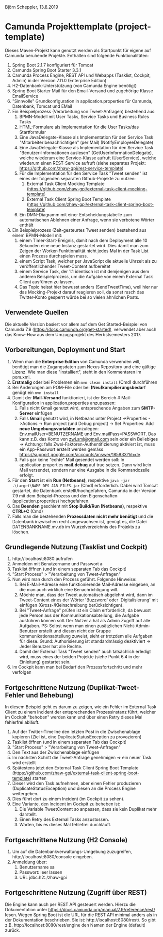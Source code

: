 Björn Scheppler, 13.8.2019

# Camunda Projekttemplate (project-template)
Dieses Maven-Projekt kann genutzt werden als Startpunkt für eigene auf Camunda beruhende Projekte. Enthalten sind folgende Funktionalitäten:
1. Spring Boot 2.1.7 konfiguriert für Tomcat
2. Camunda Spring Boot Starter 3.3.1
3. Camunda Process Engine, REST API und Webapps (Tasklist, Cockpit, Admin) in der Version 7.11.0 (Enterprise Edition)
4. H2-Datenbank-Unterstützung (von Camunda Engine benötigt)
5. Spring Boot Starter Mail für den Email-Versand und zugehörige Klasse EmailService
6. "Sinnvolle" Grundkonfiguration in application.properties für Camunda, Datenbank, Tomcat und EMail
7. Ein Beispielprozess (Verarbeitung von Tweet-Anfragen) bestehend aus:
    1. BPMN-Modell mit User Tasks, Service Tasks und Business Rules Tasks
    2. HTML-Formulare als Implementation für die User Tasks/das Startformular
    3. Eine JavaDelegate-Klasse als Implementation für den Service Task "Mitarbeiter benachrichtigen" (per Mail) (NotifyEmployeeDelegate)
    4. Eine JavaDelegate-Klasse als Implementation für den Service Task "Benutzer-Informationen auslesen" (GetUserInformationDelegate), welche wiederum eine Service-Klasse aufruft (UserService), welche wiederum einen REST-Service aufruft (siehe separates Projekt: https://github.com/zhaw-gpi/rest-service-template)
    5. Für die Implementation für den Service Task "Tweet senden" ist eines der folgenden separaten Github-Projekte zu nutzen:
        1. External Task Client Mocking Template (https://github.com/zhaw-gpi/external-task-client-mocking-template)
        2. External Task Client Spring Boot Template (https://github.com/zhaw-gpi/external-task-client-spring-boot-template)
    6. Ein DMN-Diagramm mit einer Entscheidungstabelle zum automatischen Ablehnen einer Anfrage, wenn sie verbotene Wörter enthält
8. Ein Beispielprozess (Zeit-gesteurtes Tweet senden) bestehend aus einem BPMN-Modell mit:
    1. einem Timer-Start-Ereignis, damit nach dem Deployment alle 10 Sekunden eine neue Instanz gestartet wird. Dies damit man zum Zeigen der Worker-Funktionalität nicht jedes Mal in der Task List einen Prozess durchspielen muss.
    2. einem Script Task, welcher per JavaScript die aktuelle Uhrzeit als zu veröffentlichender Tweet-Content aufbereitet
    3. einem Service Task, der 1:1 identisch ist mit demjenigen aus dem anderen Beispielprozess, um die Aufgabe von einem External Task Client ausführen zu lassen.
    4. Das Topic heisst hier bewusst anders (SendTweetTime), weil hier nur das Mocking-Projekt darauf reagieren soll, da sonst rasch das Twitter-Konto gesperrt würde bei so vielen ähnlichen Posts.

## Verwendete Quellen
Die aktuelle Version basiert vor allem auf dem Get Started-Beispiel von Camunda 7.9 (https://docs.camunda.org/get-started), verwendet aber auch das Know-How aus dem Umzugsprojekt des Herbstsemesters 2017.

## Vorbereitungen, Deployment und Start
1. Wenn man die **Enterprise Edition** von Camunda verwenden will, benötigt man die Zugangsdaten zum Nexus Repository und eine gültige Lizenz. Wie man diese "installiert", steht in den Kommentaren im pom.xml.
2. **Erstmalig** oder bei Problemen ein `mvn clean install` (Cmd) durchführen
3. Bei Änderungen am POM-File oder bei **(Neu)kompilierungsbedarf** genügt ein `mvn install`
4. Damit der **Mail-Versand** funktioniert, ist der Bereich # Mail-Konfiguration in application.properties anzupassen:
    1. Falls nicht Gmail genutzt wird, entsprechende Angaben zum **SMTP-Server** einfügen
    2. Falls **Gmail** genutzt wird, in Netbeans unter Project ->Properties ->Actions -> Run project (und Debug project) -> Set Properties: Add **neue Umgebungsvariablen** anzulegen: Env.mailUser=BENUTZERNAME und Env.mailPass=PASSWORT. Das kann z.B. das Konto von zwi.sml@gmail.com sein oder ein Beliebiges -> Achtung: falls Zwei-Faktoren-Authentifizierung aktiviert ist, muss ein App-Passwort erstellt werden gemäss https://support.google.com/accounts/answer/185833?hl=de.
    3. Falls gar keine "echte" Mail gesendet werden soll: In application.properties **mail.debug** auf true setzen. Dann wird kein Mail versendet, sondern nur eine Ausgabe in die Kommandozeile erfolgt.
5. Für den **Start** ist ein **Run (Netbeans)**, respektive `java -jar .\target\NAME DES JAR-FILES.jar` (Cmd) erforderlich. Dabei wird Tomcat gestartet, die Datenbank erstellt/hochgefahren, Camunda in der Version 7.9 mit dem Beispiel-Prozess und den Eigenschaften (application.properties) hochgefahren.
6. Das **Beenden** geschieht mit **Stop Build/Run (Netbeans)**, respektive **CTRL+C** (Cmd)
7. Falls man die bestehenden **Prozessdaten nicht mehr benötigt** und die Datenbank inzwischen recht angewachsen ist, genügt es, die Datei DATENBANKNAME.mv.db im Wurzelverzeichnis des Projekts zu löschen.

## Grundlegende Nutzung (Tasklist und Cockpit)
1. http://localhost:8080 aufrufen
2. Anmelden mit Benutzername und Passwort a
3. Tasklist öffnen (und in einem separaten Tab das Cockpit)
4. "Start Process" > "Verarbeitung von Tweet-Anfragen"
5. Nun wird man durch den Prozess geführt. Folgende Hinweise:
    1. Bei E-Mail-Adresse eine funktionierende Mail-Adresse eingeben, an die man auch wirklich eine Benachrichtigung will.
    2. Möchte man, dass der Tweet automatisch abgelehnt wird, dann im Tweet-Content eines der Wörter 'Buzzword' oder 'Digitalisierung' mit einfügen (Gross-/Kleinschreibung berücksichtigen).
    3. Bei "Tweet-Anfrage" prüfen ist ein Claim erforderlich, da bewusst jede Person aus der Kommunikationsabteilung, die Aufgabe ausführen können soll. Der Nutzer a hat als Admin Zugriff auf alle Aufgaben. PS: Selbst wenn man einen zusätzlichen Nicht-Admin-Benutzer erstellt und diesen nicht der Gruppe kommunikationsabteilung zuweist, sieht er trotzdem alle Aufgaben für diese. Grund: Authorisierung ist standardmässig deaktiviert => Jeder Benutzer hat alle Rechte.
    4. Damit der External Task "Tweet senden" auch tatsächlich erledigt wird, muss eines der beiden Projekte (siehe Punkt 6.4 in der Einleitung) gestartet sein.
6. Im Cockpit kann man bei Bedarf den Prozessfortschritt und mehr verfolgen

## Fortgeschrittene Nutzung (Duplikat-Tweet-Fehler und Behebung)
In diesem Beispiel geht es darum zu zeigen, wie ein Fehler im External Task Client zu einem Incident der entsprechenden Prozessinstanz führt, welcher im Cockpit "behoben" werden kann und über einen Retry dieses Mal fehlerfrei abläuft.
1. Auf der Twitter-Timeline den letzten Post in die Zwischenablage kopieren (Ziel ist, eine DuplicateStatusException zu provozieren)
2. Tasklist öffnen (und in einem separaten Tab das Cockpit)
3. "Start Process" > "Verarbeitung von Tweet-Anfragen"
4. Den Text aus der Zwischenablage einfügen
5. Im nächsten Schritt die Tweet-Anfrage genehmigen => ein neuer Task wird erstellt
6. Spätestens jetzt den External Task Client Spring Boot Template (https://github.com/zhaw-gpi/external-task-client-spring-boot-template) starten
7. Dieser wird den Task aufnehmen, aber einen Fehler produzieren (DuplicateStatusException) und diesen an die Process Engine weitergeben.
8. Dies führt dort zu einem Incident (im Cockpit zu sehen).
9. Eine Variante, den Incident im Cockpit zu beheben ist:
    1. Die Variable TweetContent so anpassen, dass sie kein Duplikat mehr darstellt.
    2. Einen Retry des External Tasks anzustossen.
    3. Warten, bis es dieses Mal fehlefrei durchläuft.

## Fortgeschrittene Nutzung (H2 Console)
1. Um auf die Datenbankverwaltungs-Umgebung zuzugreifen, http://localhost:8080/console eingeben.
2. Anmeldung über:
    1. Benutzername sa
    2. Passwort: leer lassen
    3. URL jdbc:h2:./zhaw-gpi

## Fortgeschrittene Nutzung (Zugriff über REST)
Die Engine kann auch per REST API gesteuert werden. Hierzu die Dokumentation unter https://docs.camunda.org/manual/7.9/reference/rest/ lesen. Wegen Spring Boot ist die URL für die REST API minimal anders als in der Dokumentation beschrieben. Sie ist: http://localhost:8080/rest/. So gibt z.B. http://localhost:8080/rest/engine den Namen der Engine (default) zurück.